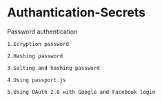 # Authantication-Secrets
Password authentication

    1.Ecryption password 

    2.Hashing password 

    3.Salting and hashing password 

    4.Using passport.js 

    5.Using OAuth 2.0 with Google and Facebook login

